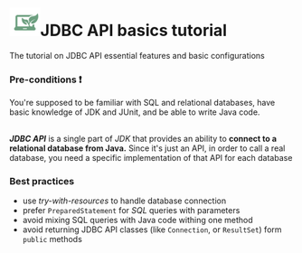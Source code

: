 # <img src="https://raw.githubusercontent.com/bobocode-projects/resources/master/image/logo_transparent_background.png" height=50/>JDBC API basics tutorial

The tutorial on JDBC API essential features and basic configurations

### Pre-conditions :heavy_exclamation_mark:
You're supposed to be familiar with SQL and relational databases, have basic knowledge of JDK and JUnit, and be able to write Java code. 
##
***JDBC API*** is a single part of *JDK* that provides an ability to **connect to a relational database from Java.** 
Since it's just an API, in order to call a real database, you need a specific implementation of that API for each database 

### Best practices
* use *try-with-resources* to handle database connection 
* prefer `PreparedStatement` for *SQL* queries with parameters
* avoid mixing SQL queries with Java code withing one method
* avoid returning JDBC API classes (like `Connection`, or `ResultSet`) form `public` methods
